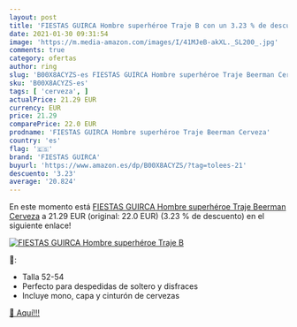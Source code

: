 ```yaml
---
layout: post
title: 'FIESTAS GUIRCA Hombre superhéroe Traje B con un 3.23 % de descuento'
date: 2021-01-30 09:31:54
image: 'https://m.media-amazon.com/images/I/41MJeB-akXL._SL200_.jpg'
comments: true
category: ofertas
author: ring
slug: 'B00X8ACYZS-es FIESTAS GUIRCA Hombre superhéroe Traje Beerman Cerveza'
sku: 'B00X8ACYZS-es'
tags: [ 'cerveza', ]
actualPrice: 21.29 EUR
currency: EUR
price: 21.29
comparePrice: 22.0 EUR
prodname: 'FIESTAS GUIRCA Hombre superhéroe Traje Beerman Cerveza'
country: 'es'
flag: '🇪🇸'
brand: 'FIESTAS GUIRCA'
buyurl: 'https://www.amazon.es/dp/B00X8ACYZS/?tag=tolees-21'
descuento: '3.23'
average: '20.824'
---
```


En este momento está [FIESTAS GUIRCA Hombre superhéroe Traje Beerman Cerveza](https://www.amazon.es/dp/B00X8ACYZS/?tag=tolees-21) a 21.29 EUR (original: 22.0 EUR) (3.23 %  de descuento) en el siguiente enlace!

[![FIESTAS GUIRCA Hombre superhéroe Traje B](https://m.media-amazon.com/images/I/41MJeB-akXL._SL200_.jpg)](https://www.amazon.es/dp/B00X8ACYZS/?tag=tolees-21)

🔎:

- Talla 52-54
- Perfecto para despedidas de soltero y disfraces
- Incluye mono, capa y cinturón de cervezas

[🛒 Aquí!!!](https://www.amazon.es/dp/B00X8ACYZS/?tag=tolees-21)
